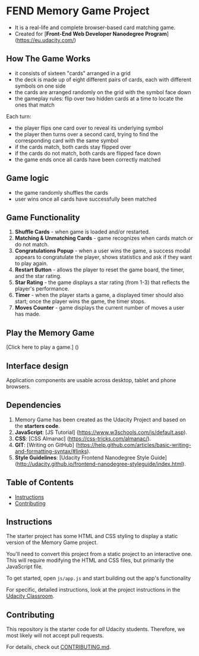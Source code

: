 # FEND Memory Game Project

- It is a real-life and complete browser-based card matching game. 
- Created for [**Front-End Web Developer Nanodegree Program**] (https://eu.udacity.com/)

## How The Game Works

- it consists of sixteen "cards" arranged in a grid 
- the deck is made up of eight different pairs of cards, each with different symbols on one side
- the cards are arranged randomly on the grid with the symbol face down 
- the gameplay rules: flip over two hidden cards at a time to locate the ones that match

Each turn:

- the player flips one card over to reveal its underlying symbol
- the player then turns over a second card, trying to find the corresponding card with the same symbol
- if the cards match, both cards stay flipped over
- if the cards do not match, both cards are flipped face down
- the game ends once all cards have been correctly matched

## Game logic

- the game randomly shuffles the cards
- user wins once all cards have successfully been matched

## Game Functionality

1. **Shuffle Cards** - when game is loaded and/or restarted.
2. **Matching & Unmatching Cards** - game recognizes when cards match or do not match.
3. **Congratulations Popup** - when a user wins the game, a success modal appears to congratulate the player, shows statistics and ask if they want to play again.
4. **Restart Button** -  allows the player to reset the game board, the timer, and the star rating.
5. **Star Rating** - the game displays a star rating (from 1-3) that reflects the player's performance.
6. **Timer** - when the player starts a game, a displayed timer should also start; once the player wins the game, the timer stops.
7. **Moves Counter** - game displays the current number of moves a user has made.

## Play the Memory Game

[Click here to play a game.] ()

## Interface design

Application components are usable across desktop, tablet and phone browsers.

## Dependencies

1. Memory Game has been created as the Udacity Project and based on the **starters code**.
2. **JavaScript**: [JS Tutorial] (https://www.w3schools.com/js/default.asp).
3. **CSS**: [CSS Almanac] (https://css-tricks.com/almanac/).
4. **GIT**: [Writing on GitHub] (https://help.github.com/articles/basic-writing-and-formatting-syntax/#links).
5. **Style Guidelines**: [Udacity Frontend Nanodegree Style Guide] (http://udacity.github.io/frontend-nanodegree-styleguide/index.html).

## Table of Contents

* [Instructions](#instructions)
* [Contributing](#contributing)

## Instructions

The starter project has some HTML and CSS styling to display a static version of the Memory Game project. 

You'll need to convert this project from a static project to an interactive one. This will require modifying the HTML and CSS files, but primarily the JavaScript file.

To get started, open `js/app.js` and start building out the app's functionality

For specific, detailed instructions, look at the project instructions in the [Udacity Classroom](https://classroom.udacity.com/me).

## Contributing

This repository is the starter code for _all_ Udacity students. Therefore, we most likely will not accept pull requests.

For details, check out [CONTRIBUTING.md](CONTRIBUTING.md).




